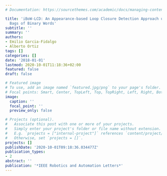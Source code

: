 ```yaml
---
# Documentation: https://sourcethemes.com/academic/docs/managing-content/

title: 'iBoW-LCD: An Appearance-based Loop Closure Detection Approach using Incremental
  Bags of Binary Words'
subtitle: ''
summary: ''
authors:
- Emilio Garcia-Fidalgo
- Alberto Ortiz
tags: []
categories: []
date: '2018-01-01'
lastmod: 2020-10-01T11:18:36+02:00
featured: false
draft: false

# Featured image
# To use, add an image named `featured.jpg/png` to your page's folder.
# Focal points: Smart, Center, TopLeft, Top, TopRight, Left, Right, BottomLeft, Bottom, BottomRight.
image:
  caption: ''
  focal_point: ''
  preview_only: false

# Projects (optional).
#   Associate this post with one or more of your projects.
#   Simply enter your project's folder or file name without extension.
#   E.g. `projects = ["internal-project"]` references `content/project/deep-learning/index.md`.
#   Otherwise, set `projects = []`.
projects: []
publishDate: '2020-10-01T09:18:36.034477Z'
publication_types:
- 2
abstract: ''
publication: '*IEEE Robotics and Automation Letters*'
---
```

